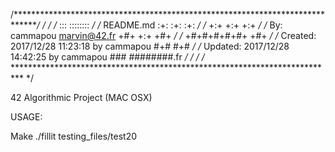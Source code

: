 /******************************************************************************/
/*                                                                            */
/*                                                        :::      ::::::::   */
/*   README.md                                           :+:      :+:    :+:  */
/*                                                    +:+ +:+         +:+     */
/*   By: cammapou <marvin@42.fr>                    +#+  +:+       +#+        */
/*                                                +#+#+#+#+#+   +#+           */
/*   Created: 2017/12/28 11:23:18 by cammapou          #+#    #+#             */
/*   Updated: 2017/12/28 14:42:25 by cammapou         ###   ########.fr       */
/*                                                                            */
/* ************************************************************************** */

42 Algorithmic Project (MAC OSX)

USAGE:

Make
./fillit testing_files/test20
